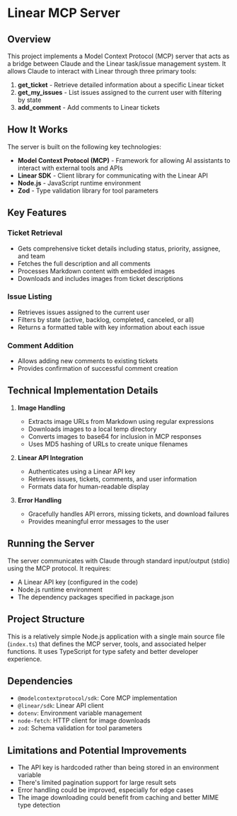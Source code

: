# Linear MCP Server

## Overview

This project implements a Model Context Protocol (MCP) server that acts as a bridge between Claude and the Linear task/issue management system. It allows Claude to interact with Linear through three primary tools:

1. **get_ticket** - Retrieve detailed information about a specific Linear ticket
2. **get_my_issues** - List issues assigned to the current user with filtering by state
3. **add_comment** - Add comments to Linear tickets

## How It Works

The server is built on the following key technologies:

- **Model Context Protocol (MCP)** - Framework for allowing AI assistants to interact with external tools and APIs
- **Linear SDK** - Client library for communicating with the Linear API
- **Node.js** - JavaScript runtime environment
- **Zod** - Type validation library for tool parameters

## Key Features

### Ticket Retrieval
- Gets comprehensive ticket details including status, priority, assignee, and team
- Fetches the full description and all comments 
- Processes Markdown content with embedded images
- Downloads and includes images from ticket descriptions

### Issue Listing
- Retrieves issues assigned to the current user
- Filters by state (active, backlog, completed, canceled, or all)
- Returns a formatted table with key information about each issue

### Comment Addition
- Allows adding new comments to existing tickets
- Provides confirmation of successful comment creation

## Technical Implementation Details

1. **Image Handling**
   - Extracts image URLs from Markdown using regular expressions
   - Downloads images to a local temp directory
   - Converts images to base64 for inclusion in MCP responses
   - Uses MD5 hashing of URLs to create unique filenames

2. **Linear API Integration**
   - Authenticates using a Linear API key
   - Retrieves issues, tickets, comments, and user information
   - Formats data for human-readable display

3. **Error Handling**
   - Gracefully handles API errors, missing tickets, and download failures
   - Provides meaningful error messages to the user

## Running the Server

The server communicates with Claude through standard input/output (stdio) using the MCP protocol. It requires:

- A Linear API key (configured in the code)
- Node.js runtime environment
- The dependency packages specified in package.json

## Project Structure

This is a relatively simple Node.js application with a single main source file (`index.ts`) that defines the MCP server, tools, and associated helper functions. It uses TypeScript for type safety and better developer experience.

## Dependencies

- `@modelcontextprotocol/sdk`: Core MCP implementation
- `@linear/sdk`: Linear API client
- `dotenv`: Environment variable management
- `node-fetch`: HTTP client for image downloads
- `zod`: Schema validation for tool parameters

## Limitations and Potential Improvements

- The API key is hardcoded rather than being stored in an environment variable
- There's limited pagination support for large result sets
- Error handling could be improved, especially for edge cases
- The image downloading could benefit from caching and better MIME type detection
